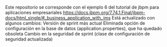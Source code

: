 Este repositorio se corresponde con el ejemplo 6 del tutorial de jbpm para aplicaciones empresariales
https://docs.jbpm.org/7.74.1.Final/jbpm-docs/html_single/#_business_application_with_jms
Está actualizado con algunos cambios:
Versión de sprint más actual
Eliminada opción de configuración en la base de datos (application.properties), que ha quedado obsoleta
Cambio en la seguridad de sprint (clase de configuración de seguridad actualizada)

